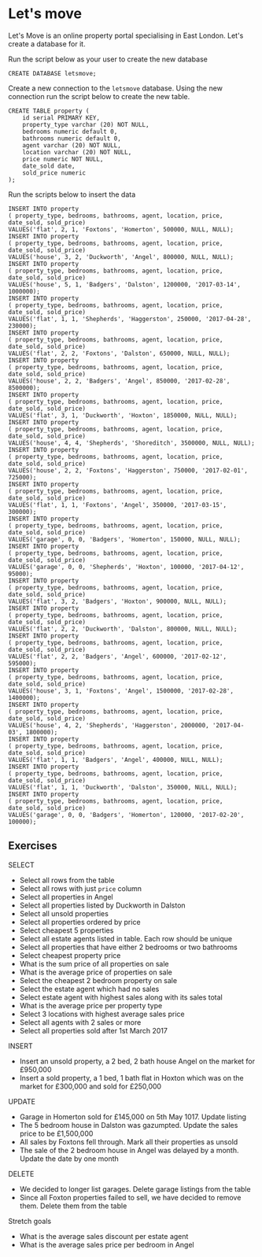 # Let's move

Let's Move is an online property portal specialising in East London. Let's create a database for it.

Run the script below as your user to create the new database

```
CREATE DATABASE letsmove;
```

Create a new connection to the `letsmove` database. Using the new connection run the script below to create the new table.

```
CREATE TABLE property (
	id serial PRIMARY KEY,
	property_type varchar (20) NOT NULL,
	bedrooms numeric default 0,
	bathrooms numeric default 0,
	agent varchar (20) NOT NULL,
	location varchar (20) NOT NULL,
	price numeric NOT NULL,
	date_sold date,
	sold_price numeric
);
```

Run the scripts below to insert the data

```
INSERT INTO property
( property_type, bedrooms, bathrooms, agent, location, price, date_sold, sold_price)
VALUES('flat', 2, 1, 'Foxtons', 'Homerton', 500000, NULL, NULL);
INSERT INTO property
( property_type, bedrooms, bathrooms, agent, location, price, date_sold, sold_price)
VALUES('house', 3, 2, 'Duckworth', 'Angel', 800000, NULL, NULL);
INSERT INTO property
( property_type, bedrooms, bathrooms, agent, location, price, date_sold, sold_price)
VALUES('house', 5, 1, 'Badgers', 'Dalston', 1200000, '2017-03-14', 1000000);
INSERT INTO property
( property_type, bedrooms, bathrooms, agent, location, price, date_sold, sold_price)
VALUES('flat', 1, 1, 'Shepherds', 'Haggerston', 250000, '2017-04-28', 230000);
INSERT INTO property
( property_type, bedrooms, bathrooms, agent, location, price, date_sold, sold_price)
VALUES('flat', 2, 2, 'Foxtons', 'Dalston', 650000, NULL, NULL);
INSERT INTO property
( property_type, bedrooms, bathrooms, agent, location, price, date_sold, sold_price)
VALUES('house', 2, 2, 'Badgers', 'Angel', 850000, '2017-02-28', 8500000);
INSERT INTO property
( property_type, bedrooms, bathrooms, agent, location, price, date_sold, sold_price)
VALUES('flat', 3, 1, 'Duckworth', 'Hoxton', 1850000, NULL, NULL);
INSERT INTO property
( property_type, bedrooms, bathrooms, agent, location, price, date_sold, sold_price)
VALUES('house', 4, 4, 'Shepherds', 'Shoreditch', 3500000, NULL, NULL);
INSERT INTO property
( property_type, bedrooms, bathrooms, agent, location, price, date_sold, sold_price)
VALUES('house', 2, 2, 'Foxtons', 'Haggerston', 750000, '2017-02-01', 725000);
INSERT INTO property
( property_type, bedrooms, bathrooms, agent, location, price, date_sold, sold_price)
VALUES('flat', 1, 1, 'Foxtons', 'Angel', 350000, '2017-03-15', 300000);
INSERT INTO property
( property_type, bedrooms, bathrooms, agent, location, price, date_sold, sold_price)
VALUES('garage', 0, 0, 'Badgers', 'Homerton', 150000, NULL, NULL);
INSERT INTO property
( property_type, bedrooms, bathrooms, agent, location, price, date_sold, sold_price)
VALUES('garage', 0, 0, 'Shepherds', 'Hoxton', 100000, '2017-04-12', 95000);
INSERT INTO property
( property_type, bedrooms, bathrooms, agent, location, price, date_sold, sold_price)
VALUES('flat', 3, 2, 'Badgers', 'Hoxton', 900000, NULL, NULL);
INSERT INTO property
( property_type, bedrooms, bathrooms, agent, location, price, date_sold, sold_price)
VALUES('flat', 2, 2, 'Duckworth', 'Dalston', 800000, NULL, NULL);
INSERT INTO property
( property_type, bedrooms, bathrooms, agent, location, price, date_sold, sold_price)
VALUES('flat', 2, 2, 'Badgers', 'Angel', 600000, '2017-02-12', 595000);
INSERT INTO property
( property_type, bedrooms, bathrooms, agent, location, price, date_sold, sold_price)
VALUES('house', 3, 1, 'Foxtons', 'Angel', 1500000, '2017-02-28', 1400000);
INSERT INTO property
( property_type, bedrooms, bathrooms, agent, location, price, date_sold, sold_price)
VALUES('house', 4, 2, 'Shepherds', 'Haggerston', 2000000, '2017-04-03', 1800000);
INSERT INTO property
( property_type, bedrooms, bathrooms, agent, location, price, date_sold, sold_price)
VALUES('flat', 1, 1, 'Badgers', 'Angel', 400000, NULL, NULL);
INSERT INTO property
( property_type, bedrooms, bathrooms, agent, location, price, date_sold, sold_price)
VALUES('flat', 1, 1, 'Duckworth', 'Dalston', 350000, NULL, NULL);
INSERT INTO property
( property_type, bedrooms, bathrooms, agent, location, price, date_sold, sold_price)
VALUES('garage', 0, 0, 'Badgers', 'Homerton', 120000, '2017-02-20', 100000);
```

## Exercises

SELECT

* Select all rows from the table
* Select all rows with just `price` column
* Select all properties in Angel
* Select all properties listed by Duckworth in Dalston
* Select all unsold properties
* Select all properties ordered by price
* Select cheapest 5 properties
* Select all estate agents listed in table. Each row should be unique
* Select all properties that have either 2 bedrooms or two bathrooms
* Select cheapest property price
* What is the sum price of all properties on sale
* What is the average price of properties on sale
* Select the cheapest 2 bedroom property on sale
* Select the estate agent which had no sales
* Select estate agent with highest sales along with its sales total
* What is the average price per property type
* Select 3 locations with highest average sales price
* Select all agents with 2 sales or more
* Select all properties sold after 1st March 2017

INSERT

* Insert an unsold property, a 2 bed, 2 bath house Angel on the market for £950,000
* Insert a sold property, a 1 bed, 1 bath flat in Hoxton which was on the market for £300,000 and sold for £250,000

UPDATE

* Garage in Homerton sold for £145,000 on 5th May 1017. Update listing
* The 5 bedroom house in Dalston was gazumpted. Update the sales price to be £1,500,000
* All sales by Foxtons fell through. Mark all their properties as unsold
* The sale of the 2 bedroom house in Angel was delayed by a month. Update the date by one month

DELETE

* We decided to longer list garages. Delete garage listings from the table
* Since all Foxton properties failed to sell, we have decided to remove them. Delete them from the table

Stretch goals

* What is the average sales discount per estate agent
* What is the average sales price per bedroom in Angel
